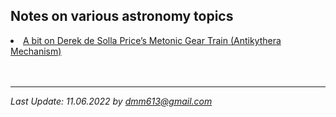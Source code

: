 <!-- 

#
#	David Meyer
#	dmm613@gmail.com
#	Sun Oct 30 13:33:40 2016
#
#	$Header: /mnt/disk0/dmm/public_html/qc/RCS/index.html,v 1.17 2019/10/04 18:11:15 dmm Exp $
#
-->
<h2>Notes on various astronomy topics</h2>

<li><a href="./prices_metonic_gear_train.pdf" 
       target="_blank" 
       rel="noopener noreferrer">
A bit on Derek de Solla Price’s Metonic Gear Train (Antikythera Mechanism)</a>
<br>
<br>
<br>
<hr>
<i>Last Update: 11.06.2022 by
<a href="mailto:dmm613@gmail.com">dmm613@gmail.com</a>
</i>




